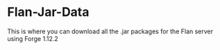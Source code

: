 # Flan-Jar-Data
This is where you can download all the .jar packages for the Flan server using Forge 1.12.2
